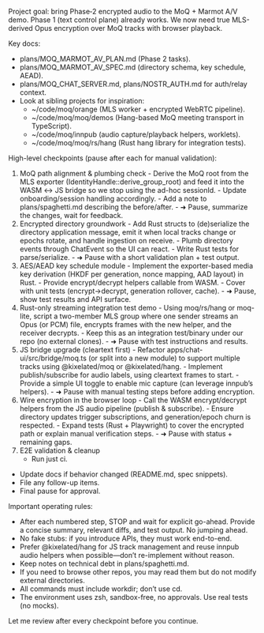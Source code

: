 Project goal: bring Phase‑2 encrypted audio to the MoQ + Marmot A/V demo. Phase 1
(text
control plane) already works. We now need true MLS-derived Opus encryption over MoQ
tracks
with browser playback.

Key docs:

- plans/MOQ_MARMOT_AV_PLAN.md (Phase 2 tasks).
- plans/MOQ_MARMOT_AV_SPEC.md (directory schema, key schedule, AEAD).
- plans/MOQ_CHAT_SERVER.md, plans/NOSTR_AUTH.md for auth/relay context.
- Look at sibling projects for inspiration:
  - ~/code/moq/orange (MLS worker + encrypted WebRTC pipeline).
  - ~/code/moq/moq/demos (Hang-based MoQ meeting transport in TypeScript).
  - ~/code/moq/innpub (audio capture/playback helpers, worklets).
  - ~/code/moq/moq/rs/hang (Rust hang library for integration tests).

High-level checkpoints (pause after each for manual validation):

1. MoQ path alignment & plumbing check - Derive the MoQ root from the MLS exporter (IdentityHandle::derive_group_root)
   and
   feed it into the WASM ↔ JS bridge so we stop using the ad-hoc sessionId. - Update onboarding/session handling accordingly. - Add a note to plans/spaghetti.md describing the before/after. - ➜ Pause, summarize the changes, wait for feedback.
2. Encrypted directory groundwork - Add Rust structs to (de)serialize the directory application message, emit it
   when
   local tracks change or epochs rotate, and handle ingestion on receive. - Plumb directory events through ChatEvent so the UI can react. - Write Rust tests for parse/serialize. - ➜ Pause with a short validation plan + test output.
3. AES/AEAD key schedule module - Implement the exporter-based media key derivation (HKDF per generation, nonce
   mapping, AAD layout) in Rust. - Provide encrypt/decrypt helpers callable from WASM. - Cover with unit tests (encrypt→decrypt, generation rollover, cache). - ➜ Pause, show test results and API surface.
4. Rust-only streaming integration test demo - Using moq/rs/hang or moq-lite, script a two-member MLS group where one sender
   streams an Opus (or PCM) file, encrypts frames with the new helper, and the receiver
   decrypts. - Keep this as an integration test/binary under our repo (no external clones). - ➜ Pause with test instructions and results.
5. JS bridge upgrade (cleartext first) - Refactor apps/chat-ui/src/bridge/moq.ts (or split into a new module) to support
   multiple tracks using @kixelated/moq or @kixelated/hang. - Implement publish/subscribe for audio labels, using cleartext frames to start. - Provide a simple UI toggle to enable mic capture (can leverage innpub’s
   helpers). - ➜ Pause with manual testing steps before adding encryption.
6. Wire encryption in the browser loop - Call the WASM encrypt/decrypt helpers from the JS audio pipeline (publish &
   subscribe). - Ensure directory updates trigger subscriptions, and generation/epoch churn is
   respected. - Expand tests (Rust + Playwright) to cover the encrypted path or explain manual
   verification steps. - ➜ Pause with status + remaining gaps.
7. E2E validation & cleanup
   - Run just ci.

- Update docs if behavior changed (README.md, spec snippets).
- File any follow-up items.
- Final pause for approval.

Important operating rules:

- After each numbered step, STOP and wait for explicit go-ahead. Provide a concise
  summary, relevant diffs, and test output. No jumping ahead.
- No fake stubs: if you introduce APIs, they must work end-to-end.
- Prefer @kixelated/hang for JS track management and reuse innpub audio helpers when
  possible—don’t re-implement without reason.
- Keep notes on technical debt in plans/spaghetti.md.
- If you need to browse other repos, you may read them but do not modify external
  directories.
- All commands must include workdir; don’t use cd.
- The environment uses zsh, sandbox-free, no approvals. Use real tests (no mocks).

Let me review after every checkpoint before you continue.
